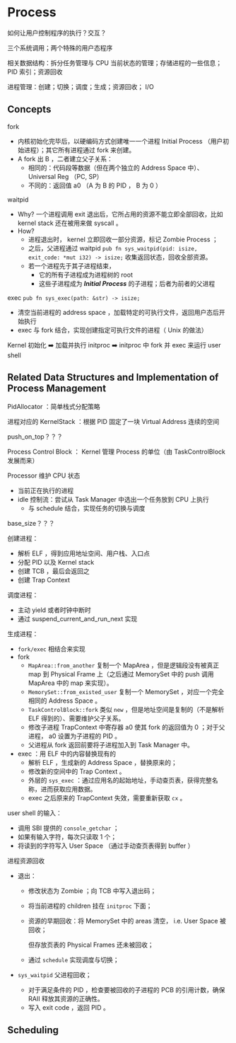# Process

如何让用户控制程序的执行？交互？



三个系统调用；两个特殊的用户态程序

相关数据结构：拆分任务管理与 CPU 当前状态的管理；存储进程的一些信息； PID 索引；资源回收

进程管理：创建；切换；调度；生成；资源回收； I/O



## Concepts

fork

- 内核初始化完毕后，以硬编码方式创建唯一一个进程 Initial Process （用户初始进程）；其它所有进程通过 fork 来创建。
- A fork 出 B ，二者建立父子关系：
    - 相同的：代码段等数据（但在两个独立的 Address Space 中）、 Universal Reg （PC, SP）
    - 不同的：返回值 a0 （A 为 B 的 PID ， B 为 0 ）



waitpid

- Why? 一个进程调用 exit 退出后，它所占用的资源不能立即全部回收，比如 kernel stack 还在被用来做 syscall 。
- How?
    - 进程退出时， kernel 立即回收一部分资源，标记 Zombie Process ；
    - 之后，父进程通过 waitpid `pub fn sys_waitpid(pid: isize, exit_code: *mut i32) -> isize;` 收集返回状态，回收全部资源。
    - 若一个进程先于其子进程结束，
        - 它的所有子进程成为进程树的 root
        - 这些子进程成为 ***Initial Process*** 的子进程；后者为前者的父进程



exec `pub fn sys_exec(path: &str) -> isize;`

- 清空当前进程的 address space ，加载特定的可执行文件，返回用户态后开始执行
- exec 与 fork 结合，实现创建指定可执行文件的进程（ Unix 的做法）



Kernel 初始化 ➡️ 加载并执行 initproc ➡️ initproc 中 fork 并 exec 来运行 user shell

## Related Data Structures and Implementation of Process Management

PidAllocator ：简单栈式分配策略

进程对应的 KernelStack ：根据 PID 固定了一块 Virtual Address 连续的空间

push_on_top？？？

Process Control Block ： Kernel 管理 Process 的单位（由 TaskControlBlock 发展而来）

Processor 维护 CPU 状态

- 当前正在执行的进程
- idle 控制流：尝试从 Task Manager 中选出一个任务放到 CPU 上执行
    - 与 schedule 结合，实现任务的切换与调度

base_size？？？

创建进程：

- 解析 ELF ，得到应用地址空间、用户栈、入口点
- 分配 PID 以及 Kernel stack
- 创建 TCB ，最后会返回之
- 创建 Trap Context

调度进程：

- 主动 yield 或者时钟中断时
- 通过 suspend_current_and_run_next 实现

生成进程：

- `fork/exec` 相结合来实现
- fork
    - `MapArea::from_another` 复制一个 MapArea ，但是逻辑段没有被真正 map 到 Physical Frame 上（之后通过 MemorySet 中的 push 调用 MapArea 中的 map 来实现）。
    - `MemorySet::from_existed_user` 复制一个 MemorySet ，对应一个完全相同的 Address Space 。
    - `TaskControlBlock::fork` 类似 `new` ，但是地址空间是复制的（不是解析 ELF 得到的）、需要维护父子关系。
    - 修改子进程 TrapContext 中寄存器 a0 使其 fork 的返回值为 0 ；对于父进程， a0 设置为子进程的 PID 。
    - 父进程从 fork 返回前要将子进程加入到 Task Manager 中。
- exec ：用 ELF 中的内容替换现有的
    - 解析 ELF ，生成新的 Address Space ，替换原来的；
    - 修改新的空间中的 Trap Context 。
    - 外层的 `sys_exec` ：通过应用名的起始地址，手动查页表，获得完整名称，进而获取应用数据。
    - exec 之后原来的 TrapContext 失效，需要重新获取 `cx` 。



user shell 的输入：

- 调用 SBI 提供的 `console_getchar` ；
- 如果有输入字符，每次只读取 1 个；
- 将读到的字符写入 User Space （通过手动查页表得到 buffer ）



进程资源回收

- 退出：

    - 修改状态为 Zombie ；向 TCB 中写入退出码；

    - 将当前进程的 children 挂在 `initproc` 下面；

    - 资源的早期回收：将 MemorySet 中的 areas 清空， i.e. User Space 被回收；

        但存放页表的 Physical Frames 还未被回收；

    - 通过 `schedule` 实现调度与切换；

- `sys_waitpid` 父进程回收；

    - 对于满足条件的 PID ，检查要被回收的子进程的 PCB 的引用计数，确保 RAII 释放其资源的正确性。
    - 写入 exit code ，返回 PID 。

## Scheduling

